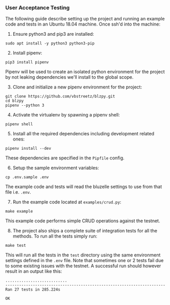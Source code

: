### User Acceptance Testing

The following guide describe setting up the project and running an example code and tests in an Ubuntu 18.04 machine. Once ssh'd into the machine:

1. Ensure python3 and pip3 are installed:

```
sudo apt install -y python3 python3-pip
```

2. Install pipenv:

```
pip3 install pipenv
```

Pipenv will be used to create an isolated python environment for the project by not leaking dependencies we'll install to the global scope.

3. Clone and initialize a new pipenv environment for the project:

```
git clone https://github.com/vbstreetz/blzpy.git
cd blzpy
pipenv --python 3
```

4. Activate the virtualenv by spawning a pipenv shell:

```
pipenv shell
```

5. Install all the required dependencies including development related ones:

```
pipenv install --dev
```

These dependencies are specified in the `Pipfile` config.

6. Setup the sample environment variables:

```
cp .env.sample .env
```

The example code and tests will read the bluzelle settings to use from that file i.e. `.env`.

7. Run the example code located at `examples/crud.py`:

```
make example
```

This example code performs simple CRUD operations against the testnet.

8. The project also ships a complete suite of integration tests for all the methods. To run all the tests simply run:

```
make test
```

This will run all the tests in the `test` directory using the same environment settings defined in the `.env` file.
Note that sometimes one or 2 tests fail due to some existing issues with the testnet. A successful run should however result in an output like this:

```
...........................
----------------------------------------------------------------------
Ran 27 tests in 285.224s

OK
```
